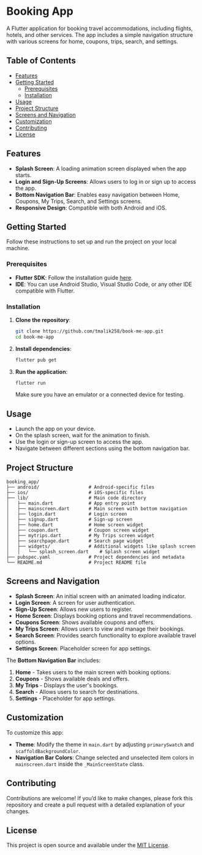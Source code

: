 # Booking App

A Flutter application for booking travel accommodations, including flights, hotels, and other services. The app includes a simple navigation structure with various screens for home, coupons, trips, search, and settings.

## Table of Contents

- [Features](#features)
- [Getting Started](#getting-started)
  - [Prerequisites](#prerequisites)
  - [Installation](#installation)
- [Usage](#usage)
- [Project Structure](#project-structure)
- [Screens and Navigation](#screens-and-navigation)
- [Customization](#customization)
- [Contributing](#contributing)
- [License](#license)

## Features

- **Splash Screen**: A loading animation screen displayed when the app starts.
- **Login and Sign-Up Screens**: Allows users to log in or sign up to access the app.
- **Bottom Navigation Bar**: Enables easy navigation between Home, Coupons, My Trips, Search, and Settings screens.
- **Responsive Design**: Compatible with both Android and iOS.

## Getting Started

Follow these instructions to set up and run the project on your local machine.

### Prerequisites

- **Flutter SDK**: Follow the installation guide [here](https://flutter.dev/docs/get-started/install).
- **IDE**: You can use Android Studio, Visual Studio Code, or any other IDE compatible with Flutter.

### Installation

1. **Clone the repository**:
   ```bash
   git clone https://github.com/tmalik258/book-me-app.git
   cd book-me-app
   ```

2. **Install dependencies**:
   ```bash
   flutter pub get
   ```

3. **Run the application**:
   ```bash
   flutter run
   ```

   Make sure you have an emulator or a connected device for testing.

## Usage

- Launch the app on your device.
- On the splash screen, wait for the animation to finish.
- Use the login or sign-up screen to access the app.
- Navigate between different sections using the bottom navigation bar.

## Project Structure

```
booking_app/
├── android/                  # Android-specific files
├── ios/                      # iOS-specific files
├── lib/                      # Main code directory
│   ├── main.dart             # App entry point
│   ├── mainscreen.dart       # Main screen with bottom navigation
│   ├── login.dart            # Login screen
│   ├── signup.dart           # Sign-up screen
│   ├── home.dart             # Home screen widget
│   ├── coupon.dart           # Coupon screen widget
│   ├── mytrips.dart          # My Trips screen widget
│   ├── searchpage.dart       # Search page widget
│   ├── widgets/              # Additional widgets like splash screen
│   │	└── splash_screen.dart    # Splash screen widget
├── pubspec.yaml              # Project dependencies and metadata
└── README.md                 # Project README file
```

## Screens and Navigation

- **Splash Screen**: An initial screen with an animated loading indicator.
- **Login Screen**: A screen for user authentication.
- **Sign-Up Screen**: Allows new users to register.
- **Home Screen**: Displays booking options and travel recommendations.
- **Coupons Screen**: Shows available coupons and offers.
- **My Trips Screen**: Allows users to view and manage their bookings.
- **Search Screen**: Provides search functionality to explore available travel options.
- **Settings Screen**: Placeholder screen for app settings.

The **Bottom Navigation Bar** includes:

1. **Home** - Takes users to the main screen with booking options.
2. **Coupons** - Shows available deals and offers.
3. **My Trips** - Displays the user's bookings.
4. **Search** - Allows users to search for destinations.
5. **Settings** - Placeholder for app settings.

## Customization

To customize this app:

- **Theme**: Modify the theme in `main.dart` by adjusting `primarySwatch` and `scaffoldBackgroundColor`.
- **Navigation Bar Colors**: Change selected and unselected item colors in `mainscreen.dart` inside the `_MainScreenState` class.

## Contributing

Contributions are welcome! If you’d like to make changes, please fork this repository and create a pull request with a detailed explanation of your changes.

## License

This project is open source and available under the [MIT License](LICENSE).